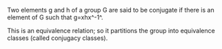 Two elements g and h of a group G are said to be conjugate if there is
an element of G such that g=xhx^-1^.

This is an equivalence relation; so it partitions the group into
equivalence classes (called conjugacy classes).
